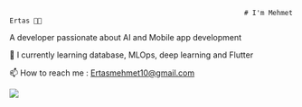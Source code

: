                                                               # I'm Mehmet Ertas 👨‍💻 

A developer passionate about AI and Mobile app development

🌱  I currently learning database, MLOps, deep learning and Flutter

📫 How to reach me : Ertasmehmet10@gmail.com


<img src="https://github-readme-stats.vercel.app/api?username=MehmetErtass&&show_icons=true&title_color=ffffff&icon_color=bb2acf&text_color=daf7dc&bg_color=151515">



